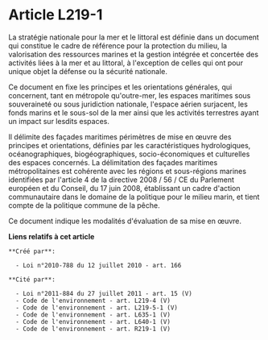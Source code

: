 # Article L219-1

La stratégie nationale pour la mer et le littoral est définie dans un document qui constitue le cadre de référence pour la
protection du milieu, la valorisation des ressources marines et la gestion intégrée et concertée des activités liées à la mer
et au littoral, à l'exception de celles qui ont pour unique objet la défense ou la sécurité nationale. 

Ce document en fixe les principes et les orientations générales, qui concernent, tant en métropole qu'outre-mer, les espaces
maritimes sous souveraineté ou sous juridiction nationale, l'espace aérien surjacent, les fonds marins et le sous-sol de la
mer ainsi que les activités terrestres ayant un impact sur lesdits espaces. 

Il délimite des façades maritimes périmètres de mise en œuvre des principes et orientations, définies par les
caractéristiques hydrologiques, océanographiques, biogéographiques, socio-économiques et culturelles des espaces concernés.
La délimitation des façades maritimes métropolitaines est cohérente avec les régions et sous-régions marines identifiées par
l'article 4 de la directive 2008 / 56 / CE du Parlement européen et du Conseil, du 17 juin 2008, établissant un cadre
d'action communautaire dans le domaine de la politique pour le milieu marin, et tient compte de la politique commune de la
pêche. 

Ce document indique les modalités d'évaluation de sa mise en œuvre.

**Liens relatifs à cet article**

	**Créé par**:

	  - Loi n°2010-788 du 12 juillet 2010 - art. 166

	**Cité par**:

	  - Loi n°2011-884 du 27 juillet 2011 - art. 15 (V)
	  - Code de l'environnement - art. L219-4 (V)
	  - Code de l'environnement - art. L219-5-1 (V)
	  - Code de l'environnement - art. L635-1 (V)
	  - Code de l'environnement - art. L640-1 (V)
	  - Code de l'environnement - art. R219-1 (V)
